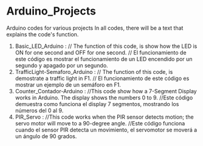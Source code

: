 # Arduino_Projects
Arduino codes for various projects
In all codes, there will be a text that explains the code's function.
1. Basic_LED_Arduino : // The function of this code, is show how the LED is ON for one second and OFF for one second.
                       // El funcionamiento de este código es mostrar el funcionamiento de un LED encendido por un segundo y apagado por un segundo.
2. TrafficLight-Semaforo_Arduino : // The function of this code, is demostrate a traffic light in F1. 
                                   // El funcionamiento de este código es mostrar un ejemplo de un semáforo en F1. 
3. Counter_Contador-Arduino :   //This code show how a 7-Segment Display works in Arduino. The display shows the numbers 0 to 9.
                                //Este código demuestra como funciona el display 7 segmentos, mostrando los números del 0 al 9.
4. PIR_Servo : //This code works when the PIR sensor detects motion; the servo motor will move to a 90-degree angle.
               //Este código funciona cuando el sensor PIR detecta un movimiento, el servomotor se moverá a un ángulo de 90 grados.
